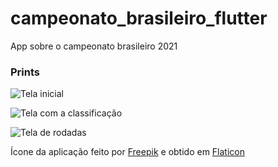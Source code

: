 # campeonato_brasileiro_flutter

App sobre o campeonato brasileiro 2021

### Prints

![Tela inicial](https://github.com/lucamenor/campeonato_brasileiro_flutter/raw/master/prtins/Screenshot_20210821-171913.jpg "Tela inicial")

![Tela com a classificação](https://github.com/lucamenor/campeonato_brasileiro_flutter/raw/master/prtins/Screenshot_20210821-171919.jpg "Tela com a classificação")

![Tela de rodadas](https://github.com/lucamenor/campeonato_brasileiro_flutter/raw/master/prtins/Screenshot_20210821-171939.jpg "Tela de rodadas")

Ícone da aplicação feito por [Freepik](https://www.freepik.com) e obtido em [Flaticon](https://www.flaticon.com/)
